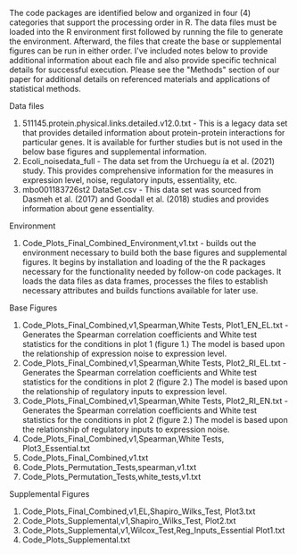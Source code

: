 The code packages are identified below and organized in four (4) categories that support the processing order in R.  The data files must be loaded into the R environment first followed by running the file to generate the environment.  Afterward, the files that create the base or supplemental figures can be run in either order.  I've included notes below to provide additional information about each file and also provide specific technical details for successful execution.  Please see the "Methods" section of our paper for additional details on referenced materials and applications of statistical methods.

Data files
1. 511145.protein.physical.links.detailed.v12.0.txt -
   This is a legacy data set that provides detailed information about protein-protein interactions for particular genes.  It is
   available for further studies but is not used in the below base figures and supplemental information.
2. Ecoli_noisedata_full - The data set from the Urchuegu ́ıa et al. (2021) study.  This provides comprehensive information for the
   measures in expression level, noise, regulatory inputs, essentiality, etc.
3. mbo001183726st2 DataSet.csv - This data set was sourced from Dasmeh et al. (2017) and Goodall et al. (2018) studies and provides
   information about gene essentiality.

Environment
1. Code_Plots_Final_Combined_Environment,v1.txt - builds out the environment necessary to build both the base figures and
   supplemental figures.  It begins by installation and loading of the the R packages necessary for the functionality needed by
   follow-on code packages.  It loads the data files as data frames, processes the files to establish necessary attributes and builds
   functions available for later use.

Base Figures
1. Code_Plots_Final_Combined,v1,Spearman,White Tests, Plot1_EN_EL.txt - Generates the Spearman correlation coefficients and White test statistics for the conditions in plot 1 (figure 1.)  The model is based upon
   the relationship of expression noise to expression level.
3. Code_Plots_Final_Combined,v1,Spearman,White Tests, Plot2_RI_EL.txt - Generates the Spearman correlation coefficients and White test statistics for the conditions in plot 2 (figure 2.)  The model is based upon
   the relationship of regulatory inputs to expression level.
4. Code_Plots_Final_Combined,v1,Spearman,White Tests, Plot2_RI_EN.txt - Generates the Spearman correlation coefficients and White test statistics for the conditions in plot 2 (figure 2.)  The model is based upon
   the relationship of regulatory inputs to expression noise.
5. Code_Plots_Final_Combined,v1,Spearman,White Tests, Plot3_Essential.txt
6. Code_Plots_Final_Combined,v1.txt
7. Code_Plots_Permutation_Tests,spearman,v1.txt
8. Code_Plots_Permutation_Tests,white_tests,v1.txt

Supplemental Figures
1. Code_Plots_Final_Combined,v1,EL,Shapiro_Wilks_Test, Plot3.txt
2. Code_Plots_Supplemental,v1,Shapiro_Wilks_Test, Plot2.txt
3. Code_Plots_Supplemental,v1,Wilcox_Test,Reg_Inputs_Essential Plot1.txt
4. Code_Plots_Supplemental.txt

